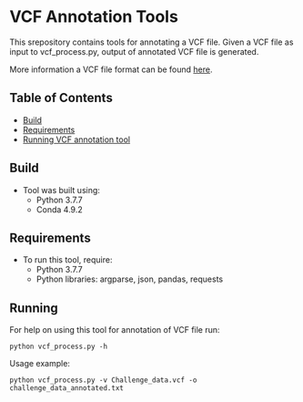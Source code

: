 # VCF Annotation Tools

This srepository contains tools for annotating a VCF file. 
Given a VCF file as input to  vcf_process.py, output of annotated VCF file is generated.

More information a VCF file format can be found [here](https://samtools.github.io/hts-specs/VCFv4.2.pdf).

## Table of Contents
* [Build](#build)
* [Requirements](#requirements)
* [Running VCF annotation tool](#running)

## <a name="build">Build</a>
* Tool was built using:
    * Python 3.7.7 
    * Conda 4.9.2
    
## <a name="requirements">Requirements</a>
* To run this tool, require:
    * Python 3.7.7
    * Python libraries: argparse, json, pandas, requests

## <a name="running">Running</a>
For help on using this tool for annotation of VCF file run: 
```
python vcf_process.py -h 
```

Usage example:

```
python vcf_process.py -v Challenge_data.vcf -o challenge_data_annotated.txt 
```
